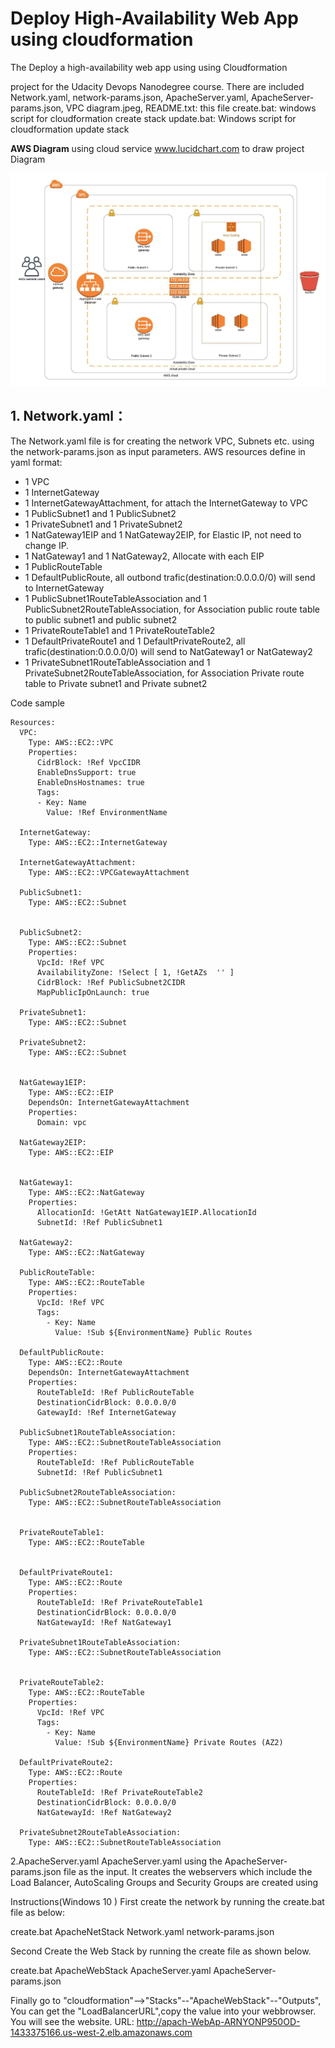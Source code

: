 # Deploy High-Availability Web App using cloudformation
The Deploy a high-availability web app using using Cloudformation 

project for the Udacity Devops Nanodegree course.
There are included 
Network.yaml,
network-params.json,
ApacheServer.yaml,
ApacheServer-params.json,
VPC diagram.jpeg,
README.txt: this file 
create.bat: windows script for cloudformation create stack
update.bat: Windows script for cloudformation update stack

**AWS Diagram**
using cloud service www.lucidchart.com to draw project Diagram

![Diagram](https://github.com/davincizhao/Education/blob/main/CloudComputing/CloudDevOpsEngineer/02_Deploy_High-Availability_WebAppUsing_CloudFormation/VPC%20diagram.jpeg)

## 1. Network.yaml：

The Network.yaml file is for creating the network VPC, Subnets etc. using the network-params.json as input parameters. 
AWS resources define in yaml format:
- 1 VPC
- 1 InternetGateway
- 1 InternetGatewayAttachment, for attach the InternetGateway to VPC
- 1 PublicSubnet1 and 1 PublicSubnet2
- 1 PrivateSubnet1 and 1 PrivateSubnet2
- 1 NatGateway1EIP and 1 NatGateway2EIP, for Elastic IP, not need to change IP.
- 1 NatGateway1 and 1 NatGateway2, Allocate with each EIP
- 1 PublicRouteTable 
- 1 DefaultPublicRoute, all outbond trafic(destination:0.0.0.0/0) will send to InternetGateway
- 1 PublicSubnet1RouteTableAssociation and 1 PublicSubnet2RouteTableAssociation, for Association public route table to public subnet1 and public subnet2 
- 1 PrivateRouteTable1 and 1 PrivateRouteTable2
- 1 DefaultPrivateRoute1 and 1 DefaultPrivateRoute2, all trafic(destination:0.0.0.0/0) will send to NatGateway1 or NatGateway2
- 1 PrivateSubnet1RouteTableAssociation and 1 PrivateSubnet2RouteTableAssociation, for Association Private route table to Private subnet1 and Private subnet2

Code sample
```
Resources:
  VPC:
    Type: AWS::EC2::VPC
    Properties:
      CidrBlock: !Ref VpcCIDR
      EnableDnsSupport: true
      EnableDnsHostnames: true
      Tags:
      - Key: Name
        Value: !Ref EnvironmentName

  InternetGateway:
    Type: AWS::EC2::InternetGateway

  InternetGatewayAttachment:
    Type: AWS::EC2::VPCGatewayAttachment

  PublicSubnet1:
    Type: AWS::EC2::Subnet


  PublicSubnet2:
    Type: AWS::EC2::Subnet
    Properties:
      VpcId: !Ref VPC
      AvailabilityZone: !Select [ 1, !GetAZs  '' ]
      CidrBlock: !Ref PublicSubnet2CIDR
      MapPublicIpOnLaunch: true

  PrivateSubnet1:
    Type: AWS::EC2::Subnet

  PrivateSubnet2:
    Type: AWS::EC2::Subnet


  NatGateway1EIP:
    Type: AWS::EC2::EIP
    DependsOn: InternetGatewayAttachment
    Properties:
      Domain: vpc

  NatGateway2EIP:
    Type: AWS::EC2::EIP


  NatGateway1:
    Type: AWS::EC2::NatGateway
    Properties:
      AllocationId: !GetAtt NatGateway1EIP.AllocationId
      SubnetId: !Ref PublicSubnet1

  NatGateway2:
    Type: AWS::EC2::NatGateway

  PublicRouteTable:
    Type: AWS::EC2::RouteTable
    Properties:
      VpcId: !Ref VPC
      Tags:
        - Key: Name
          Value: !Sub ${EnvironmentName} Public Routes

  DefaultPublicRoute:
    Type: AWS::EC2::Route
    DependsOn: InternetGatewayAttachment
    Properties:
      RouteTableId: !Ref PublicRouteTable
      DestinationCidrBlock: 0.0.0.0/0
      GatewayId: !Ref InternetGateway

  PublicSubnet1RouteTableAssociation:
    Type: AWS::EC2::SubnetRouteTableAssociation
    Properties:
      RouteTableId: !Ref PublicRouteTable
      SubnetId: !Ref PublicSubnet1

  PublicSubnet2RouteTableAssociation:
    Type: AWS::EC2::SubnetRouteTableAssociation


  PrivateRouteTable1:
    Type: AWS::EC2::RouteTable


  DefaultPrivateRoute1:
    Type: AWS::EC2::Route
    Properties:
      RouteTableId: !Ref PrivateRouteTable1
      DestinationCidrBlock: 0.0.0.0/0
      NatGatewayId: !Ref NatGateway1

  PrivateSubnet1RouteTableAssociation:
    Type: AWS::EC2::SubnetRouteTableAssociation


  PrivateRouteTable2:
    Type: AWS::EC2::RouteTable
    Properties:
      VpcId: !Ref VPC
      Tags:
        - Key: Name
          Value: !Sub ${EnvironmentName} Private Routes (AZ2)

  DefaultPrivateRoute2:
    Type: AWS::EC2::Route
    Properties:
      RouteTableId: !Ref PrivateRouteTable2
      DestinationCidrBlock: 0.0.0.0/0
      NatGatewayId: !Ref NatGateway2

  PrivateSubnet2RouteTableAssociation:
    Type: AWS::EC2::SubnetRouteTableAssociation
```
2.ApacheServer.yaml
ApacheServer.yaml using the ApacheServer-params.json file as the input. 
It creates the webservers which include the Load Balancer, 
AutoScaling Groups and Security Groups are created using 

Instructions(Windows 10 )
First create the network by running the create.bat file as below:

create.bat ApacheNetStack Network.yaml network-params.json

Second Create the Web Stack by running the create file as shown below.

create.bat ApacheWebStack ApacheServer.yaml ApacheServer-params.json

Finally go to "cloudformation"-->"Stacks"--"ApacheWebStack"--"Outputs",
You can get the "LoadBalancerURL",copy the value into your webbrowser.
You will see the website.
URL:
http://apach-WebAp-ARNYONP950OD-1433375166.us-west-2.elb.amazonaws.com







